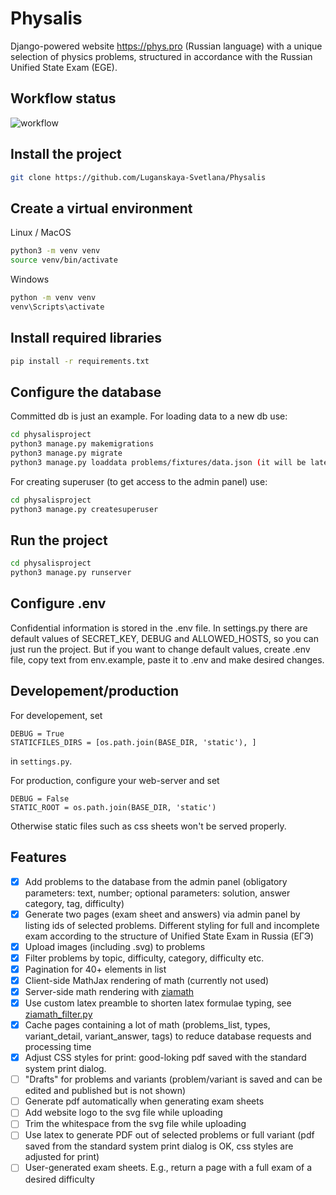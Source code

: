 # Physalis
Django-powered website https://phys.pro (Russian language) with a unique selection of physics problems, structured in accordance with the Russian Unified State Exam (EGE).

## Workflow status
![workflow](https://github.com/Luganskaya-Svetlana/Physalis/actions/workflows/python-package.yml/badge.svg)

## Install the project
```bash 
git clone https://github.com/Luganskaya-Svetlana/Physalis
```

## Create a virtual environment
Linux / MacOS

```bash
python3 -m venv venv
source venv/bin/activate
```

Windows

```bash
python -m venv venv
venv\Scripts\activate
```

## Install required libraries
```bash
pip install -r requirements.txt
```

## Configure the database
Committed db is just an example. 
For loading data to a new db use:
```bash
cd physalisproject
python3 manage.py makemigrations
python3 manage.py migrate
python3 manage.py loaddata problems/fixtures/data.json (it will be later)
```
For creating superuser (to get access to the admin panel) use:
```bash
cd physalisproject
python3 manage.py createsuperuser
```

## Run the project 
```bash
cd physalisproject
python3 manage.py runserver
```

## Configure .env
Confidential information is stored in the .env file.
In settings.py there are default values of SECRET_KEY, DEBUG and ALLOWED_HOSTS, so you can just run the project. But if you want to change default values, create .env file, copy text from env.example, paste it to .env and make desired changes.

## Developement/production
For developement, set
```
DEBUG = True
STATICFILES_DIRS = [os.path.join(BASE_DIR, 'static'), ]
```
in `settings.py`.

For production, configure your web-server and set
```
DEBUG = False
STATIC_ROOT = os.path.join(BASE_DIR, 'static')
```
Otherwise static files such as css sheets won't be served properly.


## Features
- [x] Add problems to the database from the admin panel (obligatory parameters: text, number; optional parameters: solution, answer category, tag, difficulty)
- [x] Generate two pages (exam sheet and answers) via admin panel by listing ids of selected problems. Different styling for full and incomplete exam according to the structure of Unified State Exam in Russia (ЕГЭ)
- [x] Upload images (including .svg) to problems
- [x] Filter problems by topic, difficulty, category, difficulty etc.
- [x] Pagination for 40+ elements in list
- [x] Client-side MathJax rendering of math (currently not used)
- [x] Server-side math rendering with [ziamath](https://github.com/cdelker/ziamath)
- [x] Use custom latex preamble to shorten latex formulae typing, see [ziamath_filter.py](https://github.com/Luganskaya-Svetlana/Physalis/blob/master/physalisproject/problems/templatetags/ziamath_filter.py)
- [x] Cache pages containing a lot of math (problems_list, types, variant_detail, variant_answer, tags) to reduce database requests and processing time
- [x] Adjust CSS styles for print: good-loking pdf saved with the standard system print dialog.
- [ ] "Drafts" for problems and variants (problem/variant is saved and can be edited and published but is not shown)
- [ ] Generate pdf automatically when generating exam sheets
- [ ] Add website logo to the svg file while uploading
- [ ] Trim the whitespace from the svg file while uploading
- [ ] Use latex to generate PDF out of selected problems or full variant (pdf saved from the standard system print dialog is OK, css styles are adjusted for print)
- [ ] User-generated exam sheets. E.g., return a page with a full exam of a desired difficulty

